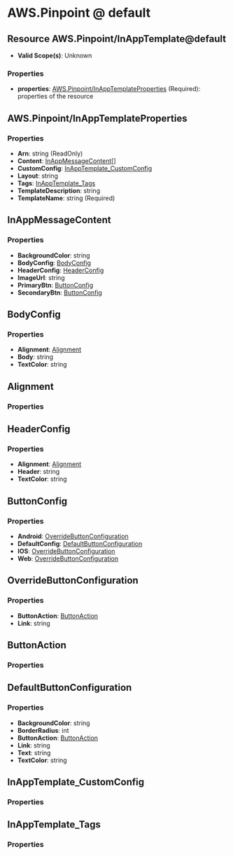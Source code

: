 # AWS.Pinpoint @ default

## Resource AWS.Pinpoint/InAppTemplate@default
* **Valid Scope(s)**: Unknown
### Properties
* **properties**: [AWS.Pinpoint/InAppTemplateProperties](#awspinpointinapptemplateproperties) (Required): properties of the resource

## AWS.Pinpoint/InAppTemplateProperties
### Properties
* **Arn**: string (ReadOnly)
* **Content**: [InAppMessageContent](#inappmessagecontent)[]
* **CustomConfig**: [InAppTemplate_CustomConfig](#inapptemplatecustomconfig)
* **Layout**: string
* **Tags**: [InAppTemplate_Tags](#inapptemplatetags)
* **TemplateDescription**: string
* **TemplateName**: string (Required)

## InAppMessageContent
### Properties
* **BackgroundColor**: string
* **BodyConfig**: [BodyConfig](#bodyconfig)
* **HeaderConfig**: [HeaderConfig](#headerconfig)
* **ImageUrl**: string
* **PrimaryBtn**: [ButtonConfig](#buttonconfig)
* **SecondaryBtn**: [ButtonConfig](#buttonconfig)

## BodyConfig
### Properties
* **Alignment**: [Alignment](#alignment)
* **Body**: string
* **TextColor**: string

## Alignment
### Properties

## HeaderConfig
### Properties
* **Alignment**: [Alignment](#alignment)
* **Header**: string
* **TextColor**: string

## ButtonConfig
### Properties
* **Android**: [OverrideButtonConfiguration](#overridebuttonconfiguration)
* **DefaultConfig**: [DefaultButtonConfiguration](#defaultbuttonconfiguration)
* **IOS**: [OverrideButtonConfiguration](#overridebuttonconfiguration)
* **Web**: [OverrideButtonConfiguration](#overridebuttonconfiguration)

## OverrideButtonConfiguration
### Properties
* **ButtonAction**: [ButtonAction](#buttonaction)
* **Link**: string

## ButtonAction
### Properties

## DefaultButtonConfiguration
### Properties
* **BackgroundColor**: string
* **BorderRadius**: int
* **ButtonAction**: [ButtonAction](#buttonaction)
* **Link**: string
* **Text**: string
* **TextColor**: string

## InAppTemplate_CustomConfig
### Properties

## InAppTemplate_Tags
### Properties

